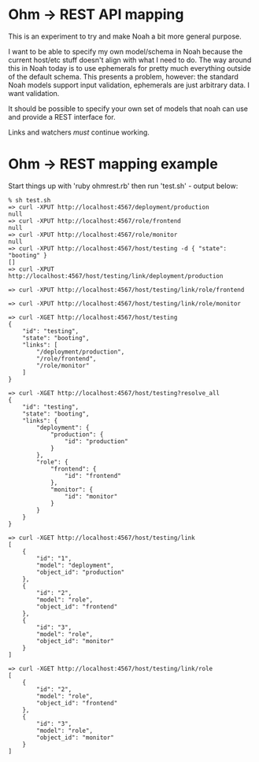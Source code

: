 # Ohm -> REST API mapping

This is an experiment to try and make Noah a bit more general purpose.

I want to be able to specify my own model/schema in Noah because the current
host/etc stuff doesn't align with what I need to do. The way around this in
Noah today is to use ephemerals for pretty much everything outside of the
default schema. This presents a problem, however: the standard Noah models
support input validation, ephemerals are just arbitrary data. I want validation.

It should be possible to specify your own set of models that noah can use and
provide a REST interface for.

Links and watchers *must* continue working.

# Ohm -> REST mapping example

Start things up with 'ruby ohmrest.rb' then run 'test.sh' - output below:

    % sh test.sh
    => curl -XPUT http://localhost:4567/deployment/production
    null
    => curl -XPUT http://localhost:4567/role/frontend
    null
    => curl -XPUT http://localhost:4567/role/monitor
    null
    => curl -XPUT http://localhost:4567/host/testing -d { "state": "booting" }
    []
    => curl -XPUT http://localhost:4567/host/testing/link/deployment/production

    => curl -XPUT http://localhost:4567/host/testing/link/role/frontend

    => curl -XPUT http://localhost:4567/host/testing/link/role/monitor

    => curl -XGET http://localhost:4567/host/testing
    {
        "id": "testing",
        "state": "booting",
        "links": [
            "/deployment/production",
            "/role/frontend",
            "/role/monitor"
        ]
    }

    => curl -XGET http://localhost:4567/host/testing?resolve_all
    {
        "id": "testing",
        "state": "booting",
        "links": {
            "deployment": {
                "production": {
                    "id": "production"
                }
            },
            "role": {
                "frontend": {
                    "id": "frontend"
                },
                "monitor": {
                    "id": "monitor"
                }
            }
        }
    }

    => curl -XGET http://localhost:4567/host/testing/link
    [
        {
            "id": "1",
            "model": "deployment",
            "object_id": "production"
        },
        {
            "id": "2",
            "model": "role",
            "object_id": "frontend"
        },
        {
            "id": "3",
            "model": "role",
            "object_id": "monitor"
        }
    ]

    => curl -XGET http://localhost:4567/host/testing/link/role
    [
        {
            "id": "2",
            "model": "role",
            "object_id": "frontend"
        },
        {
            "id": "3",
            "model": "role",
            "object_id": "monitor"
        }
    ]

